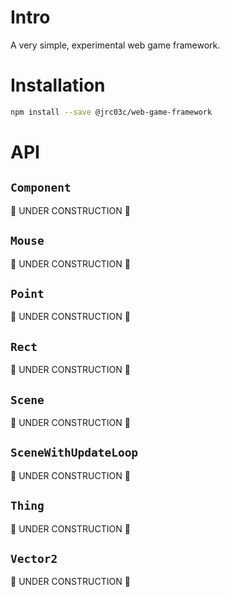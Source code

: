 # Intro

A very simple, experimental web game framework.

# Installation

```bash
npm install --save @jrc03c/web-game-framework
```

# API

## `Component`

🚧 UNDER CONSTRUCTION 🚧

## `Mouse`

🚧 UNDER CONSTRUCTION 🚧

## `Point`

🚧 UNDER CONSTRUCTION 🚧

## `Rect`

🚧 UNDER CONSTRUCTION 🚧

## `Scene`

🚧 UNDER CONSTRUCTION 🚧

## `SceneWithUpdateLoop`

🚧 UNDER CONSTRUCTION 🚧

## `Thing`

🚧 UNDER CONSTRUCTION 🚧

## `Vector2`

🚧 UNDER CONSTRUCTION 🚧
